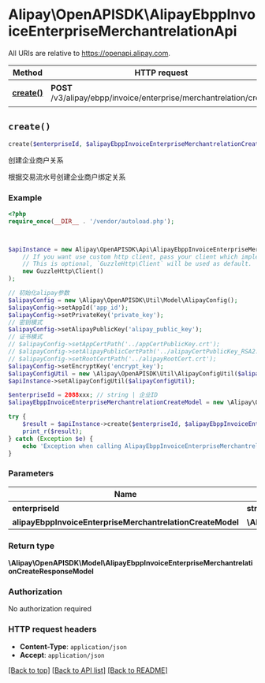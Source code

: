 # Alipay\OpenAPISDK\AlipayEbppInvoiceEnterpriseMerchantrelationApi

All URIs are relative to https://openapi.alipay.com.

Method | HTTP request | Description
------------- | ------------- | -------------
[**create()**](AlipayEbppInvoiceEnterpriseMerchantrelationApi.md#create) | **POST** /v3/alipay/ebpp/invoice/enterprise/merchantrelation/create | 创建企业商户关系


## `create()`

```php
create($enterpriseId, $alipayEbppInvoiceEnterpriseMerchantrelationCreateModel): \Alipay\OpenAPISDK\Model\AlipayEbppInvoiceEnterpriseMerchantrelationCreateResponseModel
```

创建企业商户关系

根据交易流水号创建企业商户绑定关系

### Example

```php
<?php
require_once(__DIR__ . '/vendor/autoload.php');



$apiInstance = new Alipay\OpenAPISDK\Api\AlipayEbppInvoiceEnterpriseMerchantrelationApi(
    // If you want use custom http client, pass your client which implements `GuzzleHttp\ClientInterface`.
    // This is optional, `GuzzleHttp\Client` will be used as default.
    new GuzzleHttp\Client()
);

// 初始化alipay参数
$alipayConfig = new \Alipay\OpenAPISDK\Util\Model\AlipayConfig();
$alipayConfig->setAppId('app_id');
$alipayConfig->setPrivateKey('private_key');
// 密钥模式
$alipayConfig->setAlipayPublicKey('alipay_public_key');
// 证书模式
// $alipayConfig->setAppCertPath('../appCertPublicKey.crt');
// $alipayConfig->setAlipayPublicCertPath('../alipayCertPublicKey_RSA2.crt');
// $alipayConfig->setRootCertPath('../alipayRootCert.crt');
$alipayConfig->setEncryptKey('encrypt_key');
$alipayConfigUtil = new \Alipay\OpenAPISDK\Util\AlipayConfigUtil($alipayConfig);
$apiInstance->setAlipayConfigUtil($alipayConfigUtil);

$enterpriseId = 2088xxx; // string | 企业ID
$alipayEbppInvoiceEnterpriseMerchantrelationCreateModel = new \Alipay\OpenAPISDK\Model\AlipayEbppInvoiceEnterpriseMerchantrelationCreateModel(); // \Alipay\OpenAPISDK\Model\AlipayEbppInvoiceEnterpriseMerchantrelationCreateModel

try {
    $result = $apiInstance->create($enterpriseId, $alipayEbppInvoiceEnterpriseMerchantrelationCreateModel);
    print_r($result);
} catch (Exception $e) {
    echo 'Exception when calling AlipayEbppInvoiceEnterpriseMerchantrelationApi->create: ', $e->getMessage(), PHP_EOL;
}
```

### Parameters

Name | Type | Description  | Notes
------------- | ------------- | ------------- | -------------
 **enterpriseId** | **string**| 企业ID | [optional]
 **alipayEbppInvoiceEnterpriseMerchantrelationCreateModel** | **\Alipay\OpenAPISDK\Model\AlipayEbppInvoiceEnterpriseMerchantrelationCreateModel**|  | [optional]

### Return type

**\Alipay\OpenAPISDK\Model\AlipayEbppInvoiceEnterpriseMerchantrelationCreateResponseModel**

### Authorization

No authorization required

### HTTP request headers

- **Content-Type**: `application/json`
- **Accept**: `application/json`

[[Back to top]](#) [[Back to API list]](../../README.md#api-endpoints)
[[Back to README]](../../README.md)
